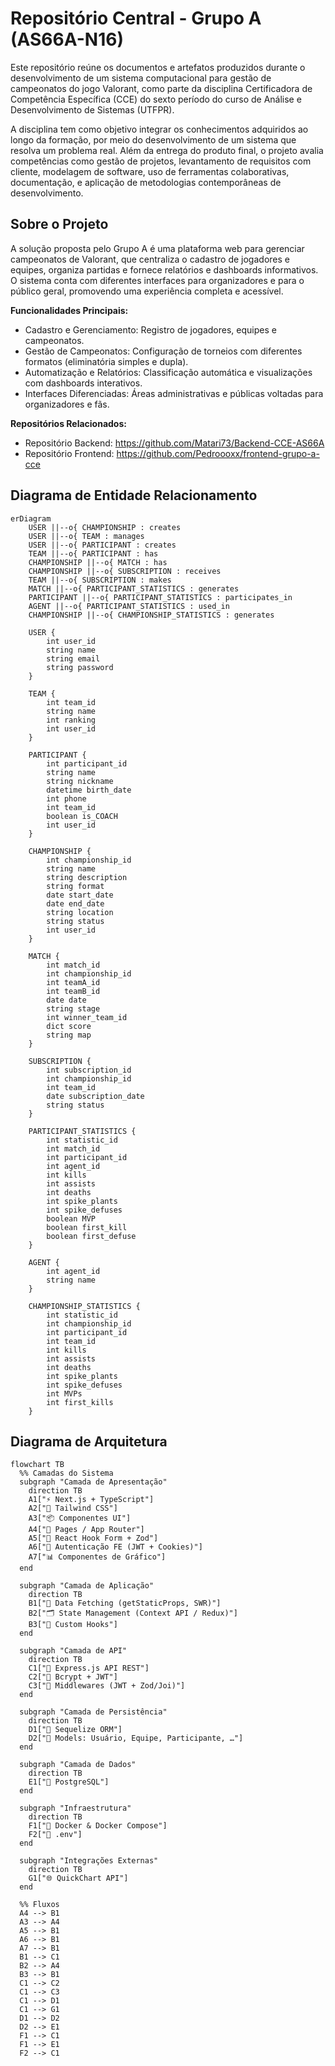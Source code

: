 # Repositório Central - Grupo A (AS66A-N16)
Este repositório reúne os documentos e artefatos produzidos durante o desenvolvimento de um sistema computacional para gestão de campeonatos do jogo Valorant, como parte da disciplina Certificadora de Competência Específica (CCE) do sexto período do curso de Análise e Desenvolvimento de Sistemas (UTFPR).

A disciplina tem como objetivo integrar os conhecimentos adquiridos ao longo da formação, por meio do desenvolvimento de um sistema que resolva um problema real. Além da entrega do produto final, o projeto avalia competências como gestão de projetos, levantamento de requisitos com cliente, modelagem de software, uso de ferramentas colaborativas, documentação, e aplicação de metodologias contemporâneas de desenvolvimento.

## Sobre o Projeto

A solução proposta pelo Grupo A é uma plataforma web para gerenciar campeonatos de Valorant, que centraliza o cadastro de jogadores e equipes, organiza partidas e fornece relatórios e dashboards informativos. O sistema conta com diferentes interfaces para organizadores e para o público geral, promovendo uma experiência completa e acessível.

**Funcionalidades Principais:**

- Cadastro e Gerenciamento: Registro de jogadores, equipes e campeonatos.
- Gestão de Campeonatos: Configuração de torneios com diferentes formatos (eliminatória simples e dupla).
- Automatização e Relatórios: Classificação automática e visualizações com dashboards interativos.
- Interfaces Diferenciadas: Áreas administrativas e públicas voltadas para organizadores e fãs.

**Repositórios Relacionados:**
- Repositório Backend: https://github.com/Matari73/Backend-CCE-AS66A
- Repositório Frontend: https://github.com/Pedroooxx/frontend-grupo-a-cce 

## Diagrama de Entidade Relacionamento

```mermaid
erDiagram
    USER ||--o{ CHAMPIONSHIP : creates
    USER ||--o{ TEAM : manages
    USER ||--o{ PARTICIPANT : creates
    TEAM ||--o{ PARTICIPANT : has
    CHAMPIONSHIP ||--o{ MATCH : has
    CHAMPIONSHIP ||--o{ SUBSCRIPTION : receives
    TEAM ||--o{ SUBSCRIPTION : makes
    MATCH ||--o{ PARTICIPANT_STATISTICS : generates
    PARTICIPANT ||--o{ PARTICIPANT_STATISTICS : participates_in
    AGENT ||--o{ PARTICIPANT_STATISTICS : used_in
    CHAMPIONSHIP ||--o{ CHAMPIONSHIP_STATISTICS : generates

    USER {
        int user_id
        string name
        string email
        string password
    }

    TEAM {
        int team_id
        string name
        int ranking
        int user_id
    }

    PARTICIPANT {
        int participant_id
        string name
        string nickname
        datetime birth_date
        int phone
        int team_id
        boolean is_COACH
        int user_id
    }

    CHAMPIONSHIP {
        int championship_id
        string name
        string description
        string format
        date start_date
        date end_date
        string location
        string status
        int user_id
    }

    MATCH {
        int match_id
        int championship_id
        int teamA_id
        int teamB_id
        date date
        string stage
        int winner_team_id
        dict score
        string map
    }

    SUBSCRIPTION {
        int subscription_id
        int championship_id
        int team_id
        date subscription_date
        string status
    }

    PARTICIPANT_STATISTICS {
        int statistic_id
        int match_id
        int participant_id
        int agent_id
        int kills
        int assists
        int deaths
        int spike_plants
        int spike_defuses
        boolean MVP
        boolean first_kill
        boolean first_defuse
    }

    AGENT {
        int agent_id
        string name
    }

    CHAMPIONSHIP_STATISTICS {
        int statistic_id
        int championship_id
        int participant_id
        int team_id
        int kills
        int assists
        int deaths
        int spike_plants
        int spike_defuses
        int MVPs
        int first_kills
    }
```

## Diagrama de Arquitetura
```mermaid
flowchart TB
  %% Camadas do Sistema
  subgraph "Camada de Apresentação"
    direction TB
    A1["⚡ Next.js + TypeScript"]
    A2["💅 Tailwind CSS"]
    A3["📦 Componentes UI"]
    A4["📁 Pages / App Router"]
    A5["📝 React Hook Form + Zod"]
    A6["🔐 Autenticação FE (JWT + Cookies)"]
    A7["📊 Componentes de Gráfico"]
  end

  subgraph "Camada de Aplicação"
    direction TB
    B1["🔄 Data Fetching (getStaticProps, SWR)"]
    B2["🗂️ State Management (Context API / Redux)"]
    B3["🔗 Custom Hooks"]
  end

  subgraph "Camada de API"
    direction TB
    C1["📡 Express.js API REST"]
    C2["🔐 Bcrypt + JWT"]
    C3["🧪 Middlewares (JWT + Zod/Joi)"]
  end

  subgraph "Camada de Persistência"
    direction TB
    D1["🧬 Sequelize ORM"]
    D2["📘 Models: Usuário, Equipe, Participante, …"]
  end

  subgraph "Camada de Dados"
    direction TB
    E1["🐘 PostgreSQL"]
  end

  subgraph "Infraestrutura"
    direction TB
    F1["🐳 Docker & Docker Compose"]
    F2["📄 .env"]
  end

  subgraph "Integrações Externas"
    direction TB
    G1["🌐 QuickChart API"]
  end

  %% Fluxos
  A4 --> B1
  A3 --> A4
  A5 --> B1
  A6 --> B1
  A7 --> B1
  B1 --> C1
  B2 --> A4
  B3 --> B1
  C1 --> C2
  C1 --> C3
  C1 --> D1
  C1 --> G1
  D1 --> D2
  D2 --> E1
  F1 --> C1
  F1 --> E1
  F2 --> C1
```
